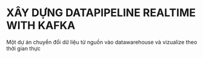 # XÂY DỰNG DATAPIPELINE REALTIME WITH KAFKA 
Một dự án chuyển đổi dữ liệu từ nguồn vào datawarehouse và vizualize theo thời gian thực 
